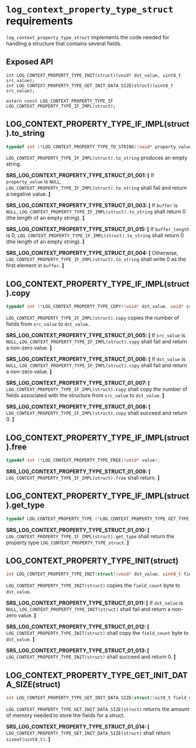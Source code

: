 # `log_context_property_type_struct` requirements

`log_context_property_type_struct` implements the code needed for handling a structure that contains several fields.

## Exposed API

```
int LOG_CONTEXT_PROPERTY_TYPE_INIT(struct)(void* dst_value, uint8_t src_value);
int LOG_CONTEXT_PROPERTY_TYPE_GET_INIT_DATA_SIZE(struct)(uint8_t src_value);

extern const LOG_CONTEXT_PROPERTY_TYPE_IF LOG_CONTEXT_PROPERTY_TYPE_IF_IMPL(struct);

```

## LOG_CONTEXT_PROPERTY_TYPE_IF_IMPL(struct).to_string

```c
typedef int (*LOG_CONTEXT_PROPERTY_TYPE_TO_STRING)(void* property_value, char* buffer, size_t buffer_length);
```

`LOG_CONTEXT_PROPERTY_TYPE_IF_IMPL(struct).to_string` produces an empty string.

**SRS_LOG_CONTEXT_PROPERTY_TYPE_STRUCT_01_001: [** If `property_value` is `NULL`, `LOG_CONTEXT_PROPERTY_TYPE_IF_IMPL(struct).to_string` shall fail and return a negative value. **]**

**SRS_LOG_CONTEXT_PROPERTY_TYPE_STRUCT_01_003: [** If `buffer` is `NULL`, `LOG_CONTEXT_PROPERTY_TYPE_IF_IMPL(struct).to_string` shall return 0 (the length of an empty string). **]**

**SRS_LOG_CONTEXT_PROPERTY_TYPE_STRUCT_01_015: [** If `buffer_length` is 0, `LOG_CONTEXT_PROPERTY_TYPE_IF_IMPL(struct).to_string` shall return 0 (the length of an empty string). **]**

**SRS_LOG_CONTEXT_PROPERTY_TYPE_STRUCT_01_004: [** Otherwise, `LOG_CONTEXT_PROPERTY_TYPE_IF_IMPL(struct).to_string` shall write 0 as the first element in `buffer`. **]**

## LOG_CONTEXT_PROPERTY_TYPE_IF_IMPL(struct).copy

```c
typedef int (*LOG_CONTEXT_PROPERTY_TYPE_COPY)(void* dst_value, void* src_value);
```

`LOG_CONTEXT_PROPERTY_TYPE_IF_IMPL(struct).copy` copies the number of fields from `src_value` to `dst_value`.

**SRS_LOG_CONTEXT_PROPERTY_TYPE_STRUCT_01_005: [** If `src_value` is `NULL`, `LOG_CONTEXT_PROPERTY_TYPE_IF_IMPL(struct).copy` shall fail and return a non-zero value. **]**

**SRS_LOG_CONTEXT_PROPERTY_TYPE_STRUCT_01_006: [** If `dst_value` is `NULL`, `LOG_CONTEXT_PROPERTY_TYPE_IF_IMPL(struct).copy` shall fail and return a non-zero value. **]**

**SRS_LOG_CONTEXT_PROPERTY_TYPE_STRUCT_01_007: [** `LOG_CONTEXT_PROPERTY_TYPE_IF_IMPL(struct).copy` shall copy the number of fields associated with the structure from `src_value` to `dst_value`. **]**

**SRS_LOG_CONTEXT_PROPERTY_TYPE_STRUCT_01_008: [** `LOG_CONTEXT_PROPERTY_TYPE_IF_IMPL(struct).copy` shall succeed and return 0. **]**

## LOG_CONTEXT_PROPERTY_TYPE_IF_IMPL(struct).free

```c
typedef int (*LOG_CONTEXT_PROPERTY_TYPE_FREE)(void* value);
```

**SRS_LOG_CONTEXT_PROPERTY_TYPE_STRUCT_01_009: [** `LOG_CONTEXT_PROPERTY_TYPE_IF_IMPL(struct).free` shall return. **]**

## LOG_CONTEXT_PROPERTY_TYPE_IF_IMPL(struct).get_type

```c
typedef LOG_CONTEXT_PROPERTY_TYPE (*LOG_CONTEXT_PROPERTY_TYPE_GET_TYPE)(void);
```

**SRS_LOG_CONTEXT_PROPERTY_TYPE_STRUCT_01_010: [** `LOG_CONTEXT_PROPERTY_TYPE_IF_IMPL(struct).get_type` shall return the property type `LOG_CONTEXT_PROPERTY_TYPE_struct`. **]**

## LOG_CONTEXT_PROPERTY_TYPE_INIT(struct)

```c
int LOG_CONTEXT_PROPERTY_TYPE_INIT(struct)(void* dst_value, uint8_t field_count);
```

`LOG_CONTEXT_PROPERTY_TYPE_INIT(struct)` copies the `field_count` byte to `dst_value`.

**SRS_LOG_CONTEXT_PROPERTY_TYPE_STRUCT_01_011: [** If `dst_value` is `NULL`, `LOG_CONTEXT_PROPERTY_TYPE_INIT(struct)` shall fail and return a non-zero value. **]**

**SRS_LOG_CONTEXT_PROPERTY_TYPE_STRUCT_01_012: [** `LOG_CONTEXT_PROPERTY_TYPE_INIT(struct)` shall copy the `field_count` byte to `dst_value`. **]**

**SRS_LOG_CONTEXT_PROPERTY_TYPE_STRUCT_01_013: [** `LOG_CONTEXT_PROPERTY_TYPE_INIT(struct)` shall succeed and return 0. **]**

## LOG_CONTEXT_PROPERTY_TYPE_GET_INIT_DATA_SIZE(struct)

```c
int LOG_CONTEXT_PROPERTY_TYPE_GET_INIT_DATA_SIZE(struct)(uit8_t field_count);
```

`LOG_CONTEXT_PROPERTY_TYPE_GET_INIT_DATA_SIZE(struct)` returns the amount of memory needed to store the fields for a struct.

**SRS_LOG_CONTEXT_PROPERTY_TYPE_STRUCT_01_014: [** `LOG_CONTEXT_PROPERTY_TYPE_GET_INIT_DATA_SIZE(struct)` shall return `sizeof(uint8_t)`. **]**
